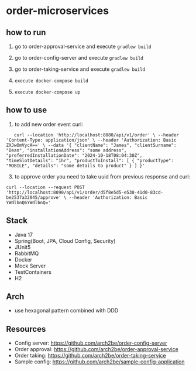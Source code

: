 # order-microservices

## how to run
1. go to order-approval-service and execute `gradlew build`

3. go to order-config-server and execute `gradlew build`

5. go to order-taking-service and execute `gradlew build`

7. `execute docker-compose build`
8. `execute docker-compose up`

## how to use
1. to add new order event curl:
   
`   curl --location 'http://localhost:8080/api/v1/order' \
--header 'Content-Type: application/json' \
--header 'Authorization: Basic ZXJwOmVycA==' \
--data '{
    "clientName": "James",
    "clientSurname": "Dean",
    "installationAddress": "some address",
    "preferredInstallationDate": "2024-10-18T08:04:30Z",
    "timeSlotDetails": "1hr",
    "productToInstall": [
        {
            "productType": "MOBILE",
            "details": "some details to product"
        }
    ]
}'`

3. to approve order you need to take uuid from previous response and curl:
   
`curl --location --request POST 'http://localhost:8090/api/v1/order/d5f8e5d5-e538-41d0-83cd-be2537a32045/approve' \
--header 'Authorization: Basic YWdlbnQ6YWdlbnQ='`

## Stack
- Java 17
- Spring(Boot, JPA, Cloud Config, Security)
- JUnit5
- RabbitMQ
- Docker
- Mock Server
- TestContainers
- H2

## Arch
- use hexagonal pattern combined with DDD

## Resources
- Config server: https://github.com/arch2be/order-config-server
- Order approval: https://github.com/arch2be/order-approval-service
- Order taking: https://github.com/arch2be/order-taking-service
- Sample config: https://github.com/arch2be/sample-config-application

